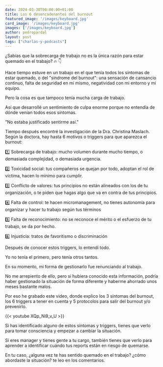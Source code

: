 ```yaml
---
date: 2024-03-30T00:00:00+01:00
title: Los 6 desencadenantes del burnout
featured_image: '/images/keyboard.jpg'
card_image: '/images/keyboard.jpg'
images: ['/images/keyboard.jpg']
author: pedropardal
layout: post
tags: ["charlas-y-podcasts"]
---
```


¿Sabías que la sobrecarga de trabajo no es la única razón para estar quemado en el trabajo? 🔥 👇 

Hace tiempo estuve en un trabajo en el que tenía todos los síntomas de estar quemado, o del "síndrome del burnout": una sensación de cansancio continuo, falta de seguridad en mí mismo, negatividad con mi entorno y mi equipo.

Pero la cosa es que tampoco tenía mucha carga de trabajo.

Así que desarrollé un sentimiento de culpa enorme porque no entendía de dónde venían todos esos síntomas.

"No estaba justificado sentirme así."

Tiempo después encontré la investigación de la Dra. Christina Maslach. Según la doctora, hay hasta 6 motivos o triggers para que aparezca el burnout:

1️⃣ Sobrecarga de trabajo: mucho volumen durante mucho tiempo, o demasiada complejidad, o demasiada urgencia.

2️⃣ Toxicidad social: tus compañeros se quejan por todo, adoptan el rol de víctima, hacen lo mínimo para cumplir.

3️⃣ Conflicto de valores: tus principios no están alineados con los de tu organización, o te piden que hagas algo que va en contra de tus principios.

4️⃣ Falta de control: te hacen micromanagement, no tienes autonomía para organizar y hacer tu trabajo según tus términos

5️⃣ Falta de reconocimiento: no se reconoce el mérito o el esfuerzo de tu trabajo, se da por hecho.

6️⃣ Injusticia: tratos de favoritismo o discriminación

Después de conocer estos triggers, lo entendí todo.

Yo no tenía el primero, pero tenía otros tantos.

En su momento, mi forma de gestionarlo fue renunciando al trabajo.

No me arrepiento de ello, pero si hubiera conocido esta información, podría haber gestionado la situación de forma diferente y haberme ahorrado unos meses bastante malos.

Por eso he grabado este video, donde explico los 3 síntomas del burnout, los 6 triggers a tener en cuenta y 5 protocolos para salir del burnout y/o prevenirlo.

{{< youtube XQp_Ni9_v_U >}}

Si has identificado alguno de estos síntomas y triggers, tienes que verlo para tomar consciencia y empezar a cambiar la situación.

Si eres manager y tienes gente a tu cargo, también tienes que verlo para aprender a identificar cuándo tus reports están en riesgo de quemarse.

En tu caso, ¿alguna vez te has sentido quemado en el trabajo? ¿cómo abordaste la situación? te leo en los comentarios.

